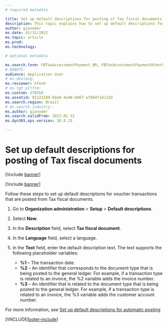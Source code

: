 ```yaml
---
# required metadata

title: Set up default descriptions for posting of Tax fiscal documents
description: This topic explains how to set up default descriptions for voucher transactions that are posted from Tax fiscal documents.
author: gionoder
ms.date: 01/31/2022
ms.topic: article
ms.prod: 
ms.technology: 

# optional metadata

ms.search.form: FBTaxAssessmentPayment_BR, FBTaxAssessmentPaymentOtherDebits_BR
# ROBOTS: 
audience: Application User
# ms.devlang: 
ms.reviewer: kfend
# ms.tgt_pltfrm: 
ms.custom: 270254
ms.assetid: 92223189-69a8-4a40-b867-ef9b4f14c23d
ms.search.region: Brazil
# ms.search.industry: 
ms.author: gionoder
ms.search.validFrom: 2022-01-31
ms.dyn365.ops.version: 10.0.25

---
```


# Set up default descriptions for posting of Tax fiscal documents

[!include [banner](../includes/banner.md)]

[!include [banner](../includes/preview-banner.md)]

Follow these steps to set up default descriptions for voucher transactions that are posted from Tax fiscal documents.

1. Go to **Organization administration** \> **Setup** \> **Default descriptions**.
2. Select **New**.
3. In the **Description** field, select **Tax fiscal document**.
4. In the **Language** field, select a language.
5. In the **Text** field, enter the default description text. The text supports the following placeholder variables:

    - **%1** – The transaction date.
    - **%2** – An identifier that corresponds to the document type that is being posted to the general ledger. For example, if a transaction type is related to an invoice, the %2 variable adds the invoice number.
    - **%3** – An identifier that is related to the document type that is being posted to the general ledger. For example, if a transaction type is related to an invoice, the %3 variable adds the customer account number.

For more information, see [Set up default descriptions for automatic posting](../general-ledger/set-up-default-descriptions-for-automatic-posting.md#set-up-default-descriptions)

[!INCLUDE[footer-include](../../includes/footer-banner.md)]
